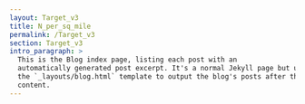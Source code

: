 ```yaml
---
layout: Target_v3
title: N_per_sq_mile
permalink: /Target_v3
section: Target_v3
intro_paragraph: >
  This is the Blog index page, listing each post with an
  automatically generated post excerpt. It's a normal Jekyll page but uses
  the `_layouts/blog.html` template to output the blog's posts after the page
  content.
---
```

